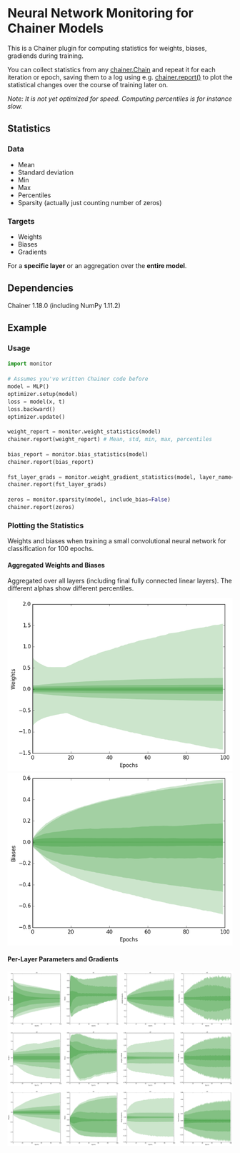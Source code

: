 # Neural Network Monitoring for Chainer Models

This is a Chainer plugin for computing statistics for weights, biases, gradiends during training.

You can collect statistics from any [chainer.Chain](http://docs.chainer.org/en/stable/reference/core/link.html) and repeat it for each iteration or epoch, saving them to a log using e.g. [chainer.report()](http://docs.chainer.org/en/stable/reference/util/reporter.html) to plot the statistical changes over the course of training later on.

*Note: It is not yet optimized for speed. Computing percentiles is for instance slow.*

## Statistics

### Data

- Mean
- Standard deviation
- Min
- Max
- Percentiles
- Sparsity (actually just counting number of zeros)

### Targets

- Weights
- Biases
- Gradients

For a **specific layer** or an aggregation over the **entire model**.

## Dependencies

Chainer 1.18.0 (including NumPy 1.11.2)

## Example

### Usage

```python
import monitor

# Assumes you've written Chainer code before
model = MLP()
optimizer.setup(model)
loss = model(x, t)
loss.backward()
optimizer.update()

weight_report = monitor.weight_statistics(model)
chainer.report(weight_report) # Mean, std, min, max, percentiles

bias_report = monitor.bias_statistics(model)
chainer.report(bias_report)

fst_layer_grads = monitor.weight_gradient_statistics(model, layer_name='fc1')
chainer.report(fst_layer_grads)

zeros = monitor.sparsity(model, include_bias=False)
chainer.report(zeros)
```

### Plotting the Statistics

Weights and biases when training a small convolutional neural network for classification for 100 epochs.

#### Aggregated Weights and Biases

Aggregated over all layers (including final fully connected linear layers). The different alphas show different percentiles.

<img src="./samples/weights.png" width="512px;"/>

<img src="./samples/biases.png" width="512px;"/>

#### Per-Layer Parameters and Gradients

<img src="./samples/conv_layers.png" width="1024px;"/>
